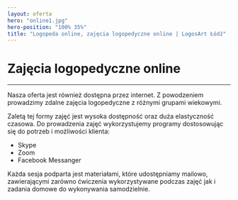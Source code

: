 ```yaml
---
layout: oferta
hero: "online1.jpg"
hero-position: "100% 35%"
title: "Logopeda online, zajęcia logopedyczne online | LogosArt Łódź"
---
```


# Zajęcia logopedyczne online

<hr>

Nasza oferta jest również dostępna przez internet.
Z powodzeniem prowadzimy zdalne zajęcia logopedyczne z różnymi grupami wiekowymi.

Zaletą tej formy zajęć jest wysoka dostępność oraz duża elastyczność czasowa.
Do prowadzenia zajęć wykorzystujemy programy dostosowując się do potrzeb i możliwości klienta:

- Skype
- Zoom
- Facebook Messanger

Każda sesja podparta jest materiałami, które udostępniamy mailowo, zawierającymi 
zarówno ćwiczenia wykorzystywane podczas zajęć jak i zadania domowe do wykonywania samodzielnie.
             

